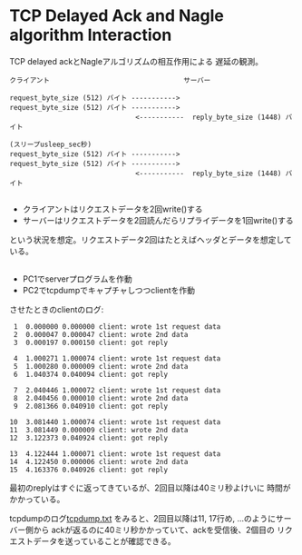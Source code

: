 # TCP Delayed Ack and Nagle algorithm Interaction

TCP delayed ackとNagleアルゴリズムの相互作用による
遅延の観測。

```
クライアント                                 サーバー

request_byte_size (512) バイト ----------->
request_byte_size (512) バイト ----------->
                               <-----------  reply_byte_size (1448) バイト

(スリープusleep_sec秒)
request_byte_size (512) バイト ----------->
request_byte_size (512) バイト ----------->
                               <-----------  reply_byte_size (1448) バイト


```

- クライアントはリクエストデータを2回write()する
- サーバーはリクエストデータを2回読んだらリプライデータを1回write()する

という状況を想定。リクエストデータ2回はたとえばヘッダとデータを想定している。

##

- PC1でserverプログラムを作動
- PC2でtcpdumpでキャプチャしつつclientを作動

させたときのclientのログ:

```
 1  0.000000 0.000000 client: wrote 1st request data
 2  0.000047 0.000047 client: wrote 2nd data
 3  0.000197 0.000150 client: got reply

 4  1.000271 1.000074 client: wrote 1st request data
 5  1.000280 0.000009 client: wrote 2nd data
 6  1.040374 0.040094 client: got reply

 7  2.040446 1.000072 client: wrote 1st request data
 8  2.040456 0.000010 client: wrote 2nd data
 9  2.081366 0.040910 client: got reply

10  3.081440 1.000074 client: wrote 1st request data
11  3.081449 0.000009 client: wrote 2nd data
12  3.122373 0.040924 client: got reply

13  4.122444 1.000071 client: wrote 1st request data
14  4.122450 0.000006 client: wrote 2nd data
15  4.163376 0.040926 client: got reply
```

最初のreplyはすぐに返ってきているが、2回目以降は40ミリ秒よけいに
時間がかかっている。

tcpdumpのログ[tcpdump.txt](tcpdump.txt)
をみると、2回目以降は11, 17行め, ...のようにサーバー側から
ackが返るのに40ミリ秒かかっていて、ackを受信後、2個目の
リクエストデータを送っていることが確認できる。
